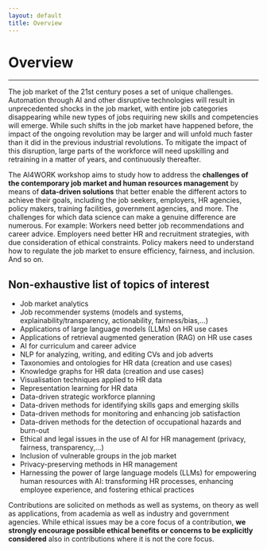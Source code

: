 ```yaml
---
layout: default
title: Overview
---
```

# Overview
---
The job market of the 21st century poses a set of unique challenges. Automation through AI and other disruptive technologies will result in unprecedented shocks in the job market, with entire job categories disappearing while new types of jobs requiring new skills and competencies will emerge. While such shifts in the job market have happened before, the impact of the ongoing revolution may be larger and will unfold much faster than it did in the previous industrial revolutions. To mitigate the impact of this disruption, large parts of the workforce will need upskilling and retraining in a matter of years, and continuously thereafter.

The AI4WORK workshop aims to study how to address the __challenges of the contemporary job market and human resources management__ by means of __data-driven solutions__  that better enable the different actors to achieve their goals, including the job seekers, employers, HR agencies, policy makers, training facilities, government agencies, and more. The challenges for which data science can make a genuine difference are numerous. For example: Workers need better job recommendations and career advice. Employers need better HR and recruitment strategies, with due consideration of ethical constraints. Policy makers need to understand how to regulate the job market to ensure efficiency, fairness, and inclusion. And so on.



## Non-exhaustive list of topics of interest
* Job market analytics
* Job recommender systems (models and systems, explainability/transparency, actionability, fairness/bias,…)
* Applications of large language models (LLMs) on HR use cases
* Applications of retrieval augmented generation (RAG) on HR use cases
* AI for curriculum and career advice
* NLP for analyzing, writing, and editing CVs and job adverts
* Taxonomies and ontologies for HR data (creation and use cases)
* Knowledge graphs for HR data (creation and use cases)
* Visualisation techniques applied to HR data
* Representation learning for HR data
* Data-driven strategic workforce planning
* Data-driven methods for identifying skills gaps and emerging skills
* Data-driven methods for monitoring and enhancing job satisfaction
* Data-driven methods for the detection of occupational hazards and burn-out
* Ethical and legal issues in the use of AI for HR management (privacy, fairness, transparency,…)
* Inclusion of vulnerable groups in the job market
* Privacy-preserving methods in HR management
* Harnessing the power of large language models (LLMs) for empowering human resources with AI: transforming HR processes, enhancing employee experience, and fostering ethical practices

Contributions are solicited on methods as well as systems, on theory as well as applications, from academia as well as industry and government agencies. While ethical issues may be a core focus of a contribution, __we strongly encourage possible ethical benefits or concerns to be explicitly considered__ also in contributions where it is not the core focus.




